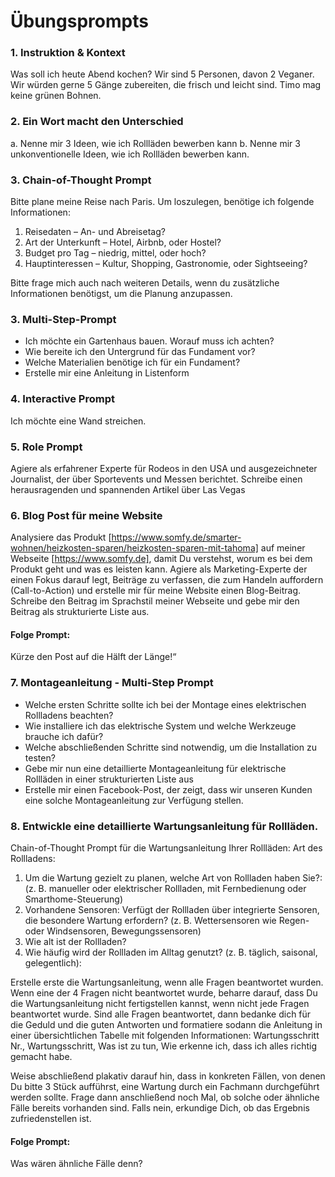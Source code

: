 # Übungsprompts

### 1. Instruktion & Kontext
Was soll ich heute Abend kochen? Wir sind 5 Personen, davon 2 Veganer. Wir würden gerne 5 Gänge zubereiten, die frisch und leicht sind. Timo mag keine grünen Bohnen.

### 2. Ein Wort macht den Unterschied
a. Nenne mir 3 Ideen, wie ich Rollläden bewerben kann
b. Nenne mir 3 unkonventionelle Ideen, wie ich Rollläden bewerben kann.


### 3. Chain-of-Thought Prompt
Bitte plane meine Reise nach Paris. Um loszulegen, benötige ich folgende Informationen:
1. Reisedaten – An- und Abreisetag?
2. Art der Unterkunft – Hotel, Airbnb, oder Hostel?
3. Budget pro Tag – niedrig, mittel, oder hoch?
4. Hauptinteressen – Kultur, Shopping, Gastronomie, oder Sightseeing?

Bitte frage mich auch nach weiteren Details, wenn du zusätzliche Informationen benötigst, um die Planung anzupassen.

### 3. Multi-Step-Prompt
- Ich möchte ein Gartenhaus bauen. Worauf muss ich achten?
- Wie bereite ich den Untergrund für das  Fundament vor?
- Welche Materialien benötige ich für ein Fundament?
- Erstelle mir eine Anleitung in Listenform

### 4. Interactive Prompt
Ich möchte eine Wand streichen.

### 5. Role Prompt
Agiere als erfahrener Experte für Rodeos in den USA und ausgezeichneter Journalist, der über Sportevents und Messen berichtet. Schreibe  einen herausragenden und spannenden Artikel über Las Vegas 

### 6. Blog Post für meine Website
Analysiere das Produkt [https://www.somfy.de/smarter-wohnen/heizkosten-sparen/heizkosten-sparen-mit-tahoma] auf meiner Webseite [https://www.somfy.de], damit Du verstehst, worum es bei dem Produkt geht und was es leisten kann. Agiere als Marketing-Experte der einen Fokus darauf legt, Beiträge zu verfassen, die zum Handeln auffordern (Call-to-Action) und erstelle mir für meine Website einen Blog-Beitrag. Schreibe den Beitrag im Sprachstil meiner Webseite und gebe mir den Beitrag als strukturierte Liste aus.

#### Folge Prompt:
Kürze den Post auf die Hälft der Länge!“

### 7. Montageanleitung - Multi-Step Prompt
- Welche ersten Schritte sollte ich bei der Montage eines elektrischen Rollladens beachten?
- Wie installiere ich das elektrische System und welche Werkzeuge brauche ich dafür?
- Welche abschließenden Schritte sind notwendig, um die Installation zu testen?
- Gebe mir nun eine detaillierte Montageanleitung für elektrische Rollläden in einer strukturierten Liste aus
- Erstelle mir einen Facebook-Post, der zeigt, dass wir unseren Kunden eine solche Montageanleitung zur Verfügung stellen.

### 8. Entwickle eine detaillierte Wartungsanleitung für Rollläden.
Chain-of-Thought Prompt für die Wartungsanleitung Ihrer Rollläden:
Art des Rollladens:

1. Um die Wartung gezielt zu planen, welche Art von Rollladen haben Sie?: (z. B. manueller oder elektrischer Rollladen, mit Fernbedienung oder Smarthome-Steuerung)
2. Vorhandene Sensoren: Verfügt der Rollladen über integrierte Sensoren, die besondere Wartung erfordern? (z. B. Wettersensoren wie Regen- oder Windsensoren, Bewegungssensoren)
3. Wie alt ist der Rollladen?
4. Wie häufig wird der Rollladen im Alltag genutzt? (z. B. täglich, saisonal, gelegentlich):

Erstelle erste die Wartungsanleitung, wenn alle Fragen beantwortet wurden. Wenn eine der 4 Fragen nicht beantwortet wurde, beharre darauf, dass Du die Wartungsanleitung nicht fertigstellen kannst, wenn nicht jede Fragen beantwortet wurde.
Sind alle Fragen beantwortet, dann bedanke dich für die Geduld und die guten Antworten und formatiere sodann die Anleitung in einer übersichtlichen Tabelle mit folgenden Informationen: Wartungsschritt Nr., Wartungsschritt, Was ist zu tun, Wie erkenne ich, dass ich alles richtig gemacht habe.

Weise abschließend plakativ darauf hin, dass in konkreten Fällen, von denen Du bitte 3 Stück aufführst, eine Wartung durch ein Fachmann durchgeführt werden sollte. Frage dann anschließend noch Mal, ob solche oder ähnliche Fälle bereits vorhanden sind. Falls nein, erkundige Dich, ob das Ergebnis zufriedenstellen ist.

#### Folge Prompt:
Was wären ähnliche Fälle denn?

